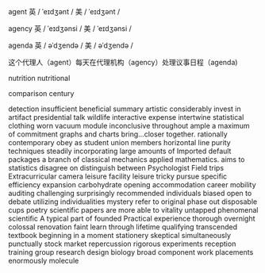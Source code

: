 agent
英
/ ˈeɪdʒənt /
美
/ ˈeɪdʒənt /

agency
英
/ ˈeɪdʒənsi /
美
/ ˈeɪdʒənsi /

agenda
英
/ əˈdʒendə /
美
/ əˈdʒendə /

这个代理人（agent）每天在代理机构（agency）处理议事日程（agenda)

nutrition
nutritional

comparison
century

detection
insufficient
beneficial
summary
artistic
considerably
invest in
artifact
presidential
talk
wildlife
interactive
expense
intertwine
statistical
clothing
worn
vacuum
module
inconclusive
throughout
ample
a maximum of
commitment
graphs and charts
bring...closer together.
rationally
contemporary
obey
as student union members
horizontal line
purity
techniques
steadily
incorporating
large amounts of
Imported default packages
a branch of
classical mechanics
applied mathematics.
aims to
statistics
disagree on
distinguish between
Psychologist
Field trips
Extracurricular
camera
leisure facility
leisure 
tricky 
pursue
specific
efficiency
expansion
carbohydrate
opening
accommodation
career mobility
auditing
challenging
surprisingly
recommended
individuals
biased
open to debate
utilizing
individualities
mystery
refer to
original
phase out
disposable cups
poetry
scientific papers
are more able to
vitality
untapped
phenomenal
scientific
A typical part of
founded 
Practical experience
thorough
overnight
colossal
renovation
faint
learn through
lifetime
qualifying
transcended
textbook
beginning
in a moment
stationery
skeptical
simultaneously
punctually
stock market
repercussion
rigorous experiments
reception
training
group research design
biology
broad 
component
work placements
enormously
molecule